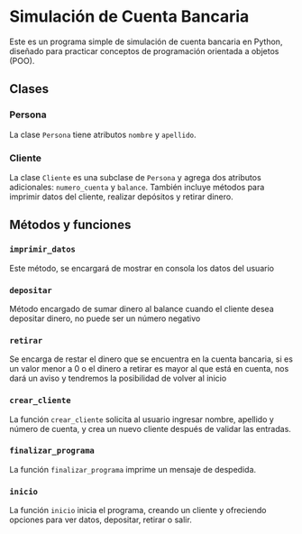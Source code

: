 # Simulación de Cuenta Bancaria

Este es un programa simple de simulación de cuenta bancaria en Python, diseñado para practicar conceptos de programación orientada a objetos (POO).

## Clases

### Persona

La clase `Persona` tiene atributos `nombre` y `apellido`.

### Cliente

La clase `Cliente` es una subclase de `Persona` y agrega dos atributos adicionales: `numero_cuenta` y `balance`. También incluye métodos para imprimir datos del cliente, realizar depósitos y retirar dinero.

## Métodos y funciones

### `imprimir_datos`

Este método, se encargará de mostrar en consola los datos del usuario

### `depositar`

Método encargado de sumar dinero al balance cuando el cliente desea depositar dinero, no puede ser un número negativo

### `retirar`

Se encarga de restar el dinero que se encuentra en la cuenta bancaria, si es un valor menor a 0 o el dinero a retirar es mayor al que está en cuenta, nos dará un aviso y tendremos la posibilidad de volver al inicio

### `crear_cliente`

La función `crear_cliente` solicita al usuario ingresar nombre, apellido y número de cuenta, y crea un nuevo cliente después de validar las entradas.

### `finalizar_programa`

La función `finalizar_programa` imprime un mensaje de despedida.

### `inicio`

La función `inicio` inicia el programa, creando un cliente y ofreciendo opciones para ver datos, depositar, retirar o salir.
